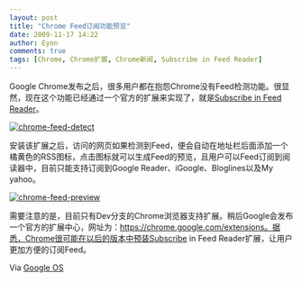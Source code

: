 ```yaml
---
layout: post
title: "Chrome Feed订阅功能预览"
date: 2009-11-17 14:22
author: Eyon
comments: true
tags: [Chrome, Chrome扩展, Chrome新闻, Subscribe in Feed Reader]
---
```

Google Chrome发布之后，很多用户都在抱怨Chrome没有Feed检测功能。很显然，现在这个功能已经通过一个官方的扩展来实现了，就是[Subscribe in Feed Reader](https://clients2.google.com/service/update2/crx?response=redirect&x=id%3Dnlbjncdgjeocebhnmkbbbdekmmmcbfjd%26uc%26lang%3Den-US)。

<a href="http://img.chromi.org/2009/11/chrome-feed-detect1.png">![chrome-feed-detect](http://img.chromi.org/2009/11/chrome-feed-detect1.png "chrome-feed-detect")</a>

安装该扩展之后，访问的网页如果检测到Feed，便会自动在地址栏后面添加一个橘黄色的RSS图标，点击图标就可以生成Feed的预览，且用户可以Feed订阅到阅读器中，目前只能支持订阅到Google Reader、iGoogle、Bloglines以及My yahoo。

<a href="http://img.chromi.org/2009/11/chrome-feed-preview1.png">![chrome-feed-preview](http://img.chromi.org/2009/11/chrome-feed-preview1-550x452.png "chrome-feed-preview")</a>

需要注意的是，目前只有Dev分支的Chrome浏览器支持扩展。稍后Google会发布一个官方的扩展中心，网址为：https://chrome.google.com/extensions。据悉，Chrome很可能在以后的版本中预装Subscribe in Feed Reader扩展，让用户更加方便的订阅Feed。

Via [Google OS](http://googlesystem.blogspot.com/2009/11/google-chrome-feed-preview.html)

